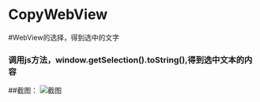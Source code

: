 # CopyWebView
#WebView的选择，得到选中的文字
### 调用js方法，window.getSelection().toString(),得到选中文本的内容

##截图：
![截图](https://github.com/yannecer/CopyWebView/blob/master/app/gif/lAHOl3ICG80COc0BQA_320_569.gif)
